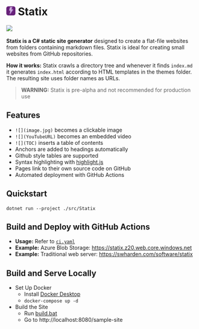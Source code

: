 # <img src="dev/icon/icon.png" height="24" width="24"> Statix

[![](https://img.shields.io/github/workflow/status/swharden/Statix/CI)](https://github.com/swharden/Statix/actions/workflows/ci.yaml)

**Statix is a C# static site generator** designed to create a flat-file websites from folders containing markdown files. Statix is ideal for creating small websites from GitHub repositories.

**How it works:** Statix crawls a directory tree and whenever it finds `index.md` it generates `index.html` according to HTML templates in the themes folder. The resulting site uses folder names as URLs.

> **WARNING:** Statix is pre-alpha and not recommended for production use

## Features

* `![](image.jpg)` becomes a clickable image
* `![](YouTubeURL)` becomes an embedded video
* `![](TOC)` inserts a table of contents
* Anchors are added to headings automatically
* Github style tables are supported
* Syntax highlighting with [highlight.js](https://highlightjs.org/)
* Pages link to their own source code on GitHub
* Automated deployment with GitHub Actions

## Quickstart

```
dotnet run --project ./src/Statix
```

## Build and Deploy with GitHub Actions
* **Usage:** Refer to [`ci.yaml`](ci.yaml)
* **Example:** Azure Blob Storage: https://statix.z20.web.core.windows.net
* **Example:** Traditional web server: https://swharden.com/software/statix

## Build and Serve Locally
* Set Up Docker
  * Install [Docker Desktop](https://www.docker.com/products/docker-desktop)
  * `docker-compose up -d`
* Build the Site
  * Run [build.bat](build.bat)
  * Go to http://localhost:8080/sample-site
